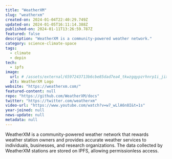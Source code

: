 ```yaml
---
title: "WeatherXM"
slug: "weatherxm"
created-on: 2024-01-04T22:40:29.749Z
updated-on: 2024-01-05T16:11:14.388Z
published-on: 2024-01-11T13:26:59.787Z
featured: false
description: "WeatherXM is a community-powered weather network."
category: science-climate-space
tags:
  - climate
  - depin
tech:
  - ipfs
image:
  url: # /assets/external/6597243713b6cbe85dad7ea4_tkwzgqypzrhnrp1i_jixqqpgoeqydofsk6p7muppqji.png
  alt: WeatherXM Logo
website: "https://weatherxm.com/"
featured-content: null
repo: "https://github.com/WeatherXM/docs"
twitter: "https://twitter.com/weatherxm"
video-url: "https://www.youtube.com/watch?v=w7_wLlA6n8I&t=1s"
year-joined: null
news-update: null
metadata: null
---
```


WeatherXM is a community-powered weather network that rewards weather station owners and provides accurate weather services to individuals, businesses, and research organizations. The data collected by WeatherXM stations are stored on IPFS, allowing permissionless access.
